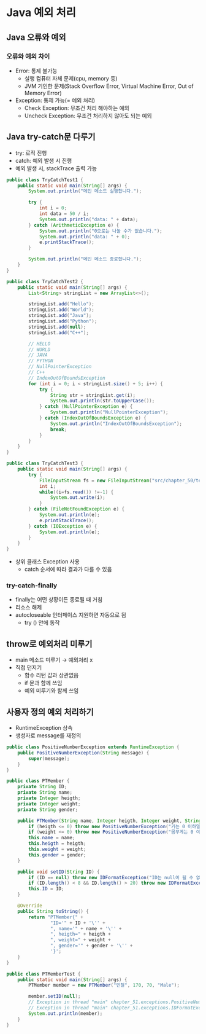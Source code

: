 # Java 예외 처리
## Java 오류와 예외

### 오류와 예외 차이

- Error: 통제 불가능
    - 실행 컴퓨터 자체 문제(cpu, memory 등)
    - JVM 기인한 문제(Stack Overflow Error, Virtual Machine Error, Out of Memory Error)
- Exception: 통제 가능(= 예외 처리)
    - Check Exception: 무조건 처리 해야하는 예외
    - Uncheck Exception: 무조건 처리하지 않아도 되는 예외

## Java try-catch문 다루기

- try: 로직 진행
- catch: 예외 발생 시 진행
- 예외 발생 시, stackTrace 출력 가능

```java
public class TryCatchTest1 {
    public static void main(String[] args) {
        System.out.println("메인 메소드 실행합니다.");

        try {
            int i = 0;
            int data = 50 / i;
            System.out.println("data: " + data);
        } catch (ArithmeticException e) {
            System.out.println("0으로는 나눌 수가 없습니다.");
            System.out.println("data: " + 0);
            e.printStackTrace();
        }

        System.out.println("메인 메소드 종료합니다.");
    }
}
```

```java
public class TryCatchTest2 {
    public static void main(String[] args) {
        List<String> stringList = new ArrayList<>();

        stringList.add("Hello");
        stringList.add("World");
        stringList.add("Java");
        stringList.add("Python");
        stringList.add(null);
        stringList.add("C++");

        // HELLO
        // WORLD
        // JAVA
        // PYTHON
        // NullPointerException
        // C++
        // IndexOutOfBoundsException
        for (int i = 0; i < stringList.size() + 5; i++) {
            try {
                String str = stringList.get(i);
                System.out.println(str.toUpperCase());
            } catch (NullPointerException e) {
                System.out.println("NullPointerException");
            } catch (IndexOutOfBoundsException e) {
                System.out.println("IndexOutOfBoundsException");
                break;
            }
        }
    }
}
```

```java
public class TryCatchTest3 {
    public static void main(String[] args) {
        try {
            FileInputStream fs = new FileInputStream("src/chapter_50/test.txt");
            int i;
            while((i=fs.read()) !=-1) {
                System.out.write(i);
            }
        } catch (FileNotFoundException e) {
            System.out.println(e);
            e.printStackTrace();
        } catch (IOException e) {
            System.out.println(e);
        }
    }
}
```

- 상위 클래스 Exception 사용
    - catch 순서에 따라 결과가 다를 수 있음

### try-catch-finally

- finally는 어떤 상황이든 종료될 때 거침
- 리소스 해제
- autocloseable 인터페이스 지원하면 자동으로 됨
    - try () 안에 동작

## throw로 예외처리 미루기

- main 메소드 미루기 → 예외처리 x
- 직접 던지기
    - 함수 리턴 값과 상관없음
    - if 문과 함께 쓰임
    - 예외 미루기와 함께 쓰임

## 사용자 정의 예외 처리하기

- RuntimeException 상속
- 생성자로 message를 재정의

```java
public class PositiveNumberException extends RuntimeException {
    public PositiveNumberException(String message) {
        super(message);
    }
}
```

```java
public class PTMember {
    private String ID;
    private String name;
    private Integer heigth;
    private Integer weight;
    private String gender;

    public PTMember(String name, Integer heigth, Integer weight, String gender) {
        if (heigth <= 0) throw new PositiveNumberException("키는 0 이하일 수 없습니다.");
        if (weight <= 0) throw new PositiveNumberException("몸무게는 0 이하일 수 없습니다.");
        this.name = name;
        this.heigth = heigth;
        this.weight = weight;
        this.gender = gender;
    }

    public void setID(String ID) {
        if (ID == null) throw new IDFormatException("ID는 null이 될 수 없습니다.");
        if (ID.length() < 8 && ID.length() > 20) throw new IDFormatException("ID는 8자 이하 및 20자 이상이 될 수 없습니다.");
        this.ID = ID;
    }

    @Override
    public String toString() {
        return "PTMember{" +
                "ID='" + ID + '\'' +
                ", name='" + name + '\'' +
                ", heigth=" + heigth +
                ", weight=" + weight +
                ", gender='" + gender + '\'' +
                '}';
    }
}
```

```java
public class PTMemberTest {
    public static void main(String[] args) {
        PTMember member = new PTMember("민철", 170, 70, "Male");

        member.setID(null);
        // Exception in thread "main" chapter_51.exceptions.PositiveNumberException: 키는 0 이하일 수 없습니다.
        // Exception in thread "main" chapter_51.exceptions.IDFormatException: ID는 null이 될 수 없습니다.
        System.out.println(member);
    }
}
```
